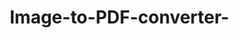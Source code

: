 # Image-to-PDF-converter-
<!DOCTYPE html>
<html lang="en">
<head>
    <meta charset="UTF-8">
    <meta name="viewport" content="width=device-width, initial-scale=1.0">
    <title>Image to PDF Converter</title>
    <script src="https://cdnjs.cloudflare.com/ajax/libs/jspdf/2.5.1/jspdf.umd.min.js"></script>
    <style>
        * {
            margin: 0;
            padding: 0;
            box-sizing: border-box;
        }

        body {
            font-family: 'Segoe UI', Tahoma, Geneva, Verdana, sans-serif;
            background: linear-gradient(135deg, #667eea 0%, #764ba2 100%);
            min-height: 100vh;
            padding: 20px;
        }

        .container {
            max-width: 800px;
            margin: 0 auto;
            background: white;
            border-radius: 20px;
            box-shadow: 0 20px 40px rgba(0,0,0,0.1);
            overflow: hidden;
        }

        .header {
            background: linear-gradient(135deg, #ff6b6b, #ee5a24);
            color: white;
            padding: 30px;
            text-align: center;
        }

        .header h1 {
            font-size: 2.5rem;
            margin-bottom: 10px;
            font-weight: 700;
        }

        .header p {
            font-size: 1.1rem;
            opacity: 0.9;
        }

        .content {
            padding: 40px;
        }

        .upload-area {
            border: 3px dashed #ddd;
            border-radius: 15px;
            padding: 50px 20px;
            text-align: center;
            margin-bottom: 30px;
            background: #fafafa;
            transition: all 0.3s ease;
            cursor: pointer;
        }

        .upload-area:hover {
            border-color: #667eea;
            background: #f0f4ff;
        }

        .upload-area.dragover {
            border-color: #667eea;
            background: #f0f4ff;
            transform: scale(1.02);
        }

        .upload-icon {
            font-size: 4rem;
            color: #667eea;
            margin-bottom: 20px;
        }

        .upload-text {
            font-size: 1.2rem;
            color: #666;
            margin-bottom: 10px;
        }

        .upload-subtext {
            color: #999;
            font-size: 0.9rem;
        }

        .file-input {
            display: none;
        }

        .btn {
            background: linear-gradient(135deg, #667eea, #764ba2);
            color: white;
            border: none;
            padding: 15px 30px;
            border-radius: 25px;
            font-size: 1.1rem;
            cursor: pointer;
            transition: all 0.3s ease;
            font-weight: 600;
            text-transform: uppercase;
            letter-spacing: 1px;
        }

        .btn:hover {
            transform: translateY(-2px);
            box-shadow: 0 10px 20px rgba(102, 126, 234, 0.3);
        }

        .btn:disabled {
            opacity: 0.6;
            cursor: not-allowed;
            transform: none;
        }

        .image-preview {
            display: grid;
            grid-template-columns: repeat(auto-fill, minmax(150px, 1fr));
            gap: 20px;
            margin: 30px 0;
        }

        .preview-item {
            position: relative;
            border-radius: 10px;
            overflow: hidden;
            box-shadow: 0 5px 15px rgba(0,0,0,0.1);
            transition: transform 0.3s ease;
        }

        .preview-item:hover {
            transform: translateY(-5px);
        }

        .preview-image {
            width: 100%;
            height: 120px;
            object-fit: cover;
        }

        .remove-btn {
            position: absolute;
            top: 5px;
            right: 5px;
            background: rgba(255, 107, 107, 0.9);
            color: white;
            border: none;
            border-radius: 50%;
            width: 25px;
            height: 25px;
            cursor: pointer;
            font-size: 0.8rem;
            display: flex;
            align-items: center;
            justify-content: center;
        }

        .controls {
            display: flex;
            gap: 20px;
            justify-content: center;
            flex-wrap: wrap;
            margin-top: 30px;
        }

        .progress {
            display: none;
            margin-top: 20px;
        }

        .progress-bar {
            width: 100%;
            height: 10px;
            background: #f0f0f0;
            border-radius: 5px;
            overflow: hidden;
        }

        .progress-fill {
            height: 100%;
            background: linear-gradient(135deg, #667eea, #764ba2);
            width: 0%;
            transition: width 0.3s ease;
        }

        .settings {
            background: #f8f9fa;
            border-radius: 15px;
            padding: 25px;
            margin: 20px 0;
        }

        .settings h3 {
            margin-bottom: 15px;
            color: #333;
        }

        .setting-group {
            display: flex;
            align-items: center;
            margin-bottom: 15px;
            gap: 15px;
        }

        .setting-group label {
            min-width: 120px;
            font-weight: 500;
        }

        .setting-group select,
        .setting-group input {
            padding: 8px 12px;
            border: 2px solid #e0e0e0;
            border-radius: 8px;
            font-size: 1rem;
        }

        @media (max-width: 600px) {
            .header h1 {
                font-size: 2rem;
            }
            
            .content {
                padding: 20px;
            }
            
            .controls {
                flex-direction: column;
                align-items: center;
            }
            
            .setting-group {
                flex-direction: column;
                align-items: flex-start;
            }
        }
    </style>
</head>
<body>
    <div class="container">
        <div class="header">
            <h1>🖼️ Image to PDF</h1>
            <p>Convert your images to PDF in seconds</p>
        </div>
        
        <div class="content">
            <div class="upload-area" id="uploadArea">
                <div class="upload-icon">📁</div>
                <div class="upload-text">Drag & drop images here</div>
                <div class="upload-subtext">or click to browse (JPG, PNG, GIF, WebP)</div>
                <input type="file" id="fileInput" class="file-input" multiple accept="image/*">
            </div>

            <div class="settings">
                <h3>⚙️ PDF Settings</h3>
                <div class="setting-group">
                    <label>Page Size:</label>
                    <select id="pageSize">
                        <option value="a4">A4</option>
                        <option value="letter">Letter</option>
                        <option value="legal">Legal</option>
                        <option value="a3">A3</option>
                    </select>
                </div>
                <div class="setting-group">
                    <label>Orientation:</label>
                    <select id="orientation">
                        <option value="portrait">Portrait</option>
                        <option value="landscape">Landscape</option>
                    </select>
                </div>
                <div class="setting-group">
                    <label>Image Fit:</label>
                    <select id="imageFit">
                        <option value="fit">Fit to page</option>
                        <option value="fill">Fill page</option>
                        <option value="stretch">Stretch to fit</option>
                    </select>
                </div>
                <div class="setting-group">
                    <label>Quality:</label>
                    <select id="quality">
                        <option value="0.8">High</option>
                        <option value="0.6" selected>Medium</option>
                        <option value="0.4">Low</option>
                    </select>
                </div>
            </div>

            <div class="image-preview" id="imagePreview"></div>

            <div class="controls">
                <button class="btn" id="convertBtn" disabled>
                    🔄 Convert to PDF
                </button>
                <button class="btn" id="clearBtn" style="background: linear-gradient(135deg, #ff6b6b, #ee5a24);">
                    🗑️ Clear All
                </button>
            </div>

            <div class="progress" id="progress">
                <div class="progress-bar">
                    <div class="progress-fill" id="progressFill"></div>
                </div>
            </div>
        </div>
    </div>

    <script>
        class ImageToPDFConverter {
            constructor() {
                this.images = [];
                this.initializeElements();
                this.bindEvents();
            }

            initializeElements() {
                this.uploadArea = document.getElementById('uploadArea');
                this.fileInput = document.getElementById('fileInput');
                this.imagePreview = document.getElementById('imagePreview');
                this.convertBtn = document.getElementById('convertBtn');
                this.clearBtn = document.getElementById('clearBtn');
                this.progress = document.getElementById('progress');
                this.progressFill = document.getElementById('progressFill');
                
                // Settings
                this.pageSize = document.getElementById('pageSize');
                this.orientation = document.getElementById('orientation');
                this.imageFit = document.getElementById('imageFit');
                this.quality = document.getElementById('quality');
            }

            bindEvents() {
                // Upload area events
                this.uploadArea.addEventListener('click', () => this.fileInput.click());
                this.uploadArea.addEventListener('dragover', this.handleDragOver.bind(this));
                this.uploadArea.addEventListener('dragleave', this.handleDragLeave.bind(this));
                this.uploadArea.addEventListener('drop', this.handleDrop.bind(this));
                
                // File input change
                this.fileInput.addEventListener('change', this.handleFileSelect.bind(this));
                
                // Button events
                this.convertBtn.addEventListener('click', this.convertToPDF.bind(this));
                this.clearBtn.addEventListener('click', this.clearImages.bind(this));
            }

            handleDragOver(e) {
                e.preventDefault();
                this.uploadArea.classList.add('dragover');
            }

            handleDragLeave(e) {
                e.preventDefault();
                this.uploadArea.classList.remove('dragover');
            }

            handleDrop(e) {
                e.preventDefault();
                this.uploadArea.classList.remove('dragover');
                const files = Array.from(e.dataTransfer.files).filter(file => file.type.startsWith('image/'));
                this.processFiles(files);
            }

            handleFileSelect(e) {
                const files = Array.from(e.target.files);
                this.processFiles(files);
            }

            async processFiles(files) {
                for (const file of files) {
                    try {
                        const imageData = await this.fileToDataURL(file);
                        const imageObj = {
                            file: file,
                            dataURL: imageData,
                            name: file.name
                        };
                        this.images.push(imageObj);
                    } catch (error) {
                        console.error('Error processing file:', error);
                    }
                }
                this.updatePreview();
                this.updateConvertButton();
            }

            fileToDataURL(file) {
                return new Promise((resolve, reject) => {
                    const reader = new FileReader();
                    reader.onload = e => resolve(e.target.result);
                    reader.onerror = reject;
                    reader.readAsDataURL(file);
                });
            }

            updatePreview() {
                this.imagePreview.innerHTML = '';
                this.images.forEach((image, index) => {
                    const previewItem = document.createElement('div');
                    previewItem.className = 'preview-item';
                    previewItem.innerHTML = `
                        <img src="${image.dataURL}" alt="${image.name}" class="preview-image">
                        <button class="remove-btn" onclick="converter.removeImage(${index})">×</button>
                    `;
                    this.imagePreview.appendChild(previewItem);
                });
            }

            removeImage(index) {
                this.images.splice(index, 1);
                this.updatePreview();
                this.updateConvertButton();
            }

            updateConvertButton() {
                this.convertBtn.disabled = this.images.length === 0;
            }

            clearImages() {
                this.images = [];
                this.updatePreview();
                this.updateConvertButton();
                this.fileInput.value = '';
            }

            async convertToPDF() {
                if (this.images.length === 0) return;

                this.showProgress();
                this.convertBtn.disabled = true;

                try {
                    const { jsPDF } = window.jspdf;
                    const pageSize = this.pageSize.value;
                    const orientation = this.orientation.value;
                    const imageFit = this.imageFit.value;
                    const quality = parseFloat(this.quality.value);

                    const pdf = new jsPDF({
                        orientation: orientation,
                        unit: 'mm',
                        format: pageSize
                    });

                    const pageWidth = pdf.internal.pageSize.getWidth();
                    const pageHeight = pdf.internal.pageSize.getHeight();

                    for (let i = 0; i < this.images.length; i++) {
                        if (i > 0) {
                            pdf.addPage();
                        }

                        const image = this.images[i];
                        const img = new Image();
                        
                        await new Promise((resolve) => {
                            img.onload = () => {
                                const { width, height, x, y } = this.calculateImageDimensions(
                                    img.width, img.height, pageWidth, pageHeight, imageFit
                                );

                                pdf.addImage(
                                    image.dataURL,
                                    'JPEG',
                                    x, y, width, height,
                                    undefined,
                                    'MEDIUM'
                                );
                                resolve();
                            };
                            img.src = image.dataURL;
                        });

                        // Update progress
                        const progress = ((i + 1) / this.images.length) * 100;
                        this.updateProgress(progress);
                    }

                    // Generate filename with timestamp
                    const timestamp = new Date().toISOString().slice(0, 19).replace(/:/g, '-');
                    const filename = `images-to-pdf-${timestamp}.pdf`;

                    pdf.save(filename);
                    
                    setTimeout(() => {
                        this.hideProgress();
                        this.convertBtn.disabled = false;
                    }, 500);

                } catch (error) {
                    console.error('Error converting to PDF:', error);
                    alert('Error converting images to PDF. Please try again.');
                    this.hideProgress();
                    this.convertBtn.disabled = false;
                }
            }

            calculateImageDimensions(imgWidth, imgHeight, pageWidth, pageHeight, fitMode) {
                const margin = 10; // 10mm margin
                const availableWidth = pageWidth - (margin * 2);
                const availableHeight = pageHeight - (margin * 2);

                let width, height, x, y;

                switch (fitMode) {
                    case 'fill':
                        // Fill the page, may crop image
                        const scaleToFill = Math.max(
                            availableWidth / imgWidth,
                            availableHeight / imgHeight
                        );
                        width = imgWidth * scaleToFill;
                        height = imgHeight * scaleToFill;
                        x = margin + (availableWidth - width) / 2;
                        y = margin + (availableHeight - height) / 2;
                        break;

                    case 'stretch':
                        // Stretch to fill entire page
                        width = availableWidth;
                        height = availableHeight;
                        x = margin;
                        y = margin;
                        break;

                    default: // 'fit'
                        // Fit entire image within page
                        const scaleToFit = Math.min(
                            availableWidth / imgWidth,
                            availableHeight / imgHeight
                        );
                        width = imgWidth * scaleToFit;
                        height = imgHeight * scaleToFit;
                        x = margin + (availableWidth - width) / 2;
                        y = margin + (availableHeight - height) / 2;
                }

                return { width, height, x, y };
            }

            showProgress() {
                this.progress.style.display = 'block';
                this.updateProgress(0);
            }

            updateProgress(percent) {
                this.progressFill.style.width = percent + '%';
            }

            hideProgress() {
                this.progress.style.display = 'none';
            }
        }

        // Initialize the converter
        const converter = new ImageToPDFConverter();
    </script>
</body>
</html>